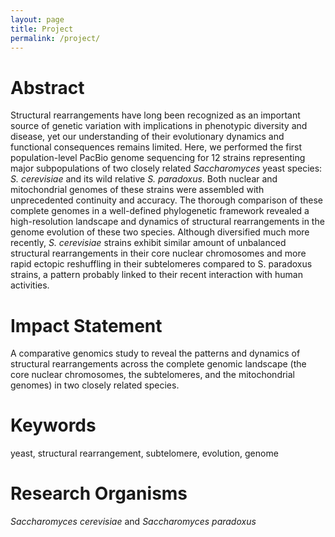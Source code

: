 ```yaml
---
layout: page
title: Project
permalink: /project/
---
```


# Abstract
Structural rearrangements have long been recognized as an important source of genetic variation with implications in phenotypic diversity and disease, yet our understanding of their evolutionary dynamics and functional consequences remains limited. Here, we performed the first population-level PacBio genome sequencing for 12 strains representing major subpopulations of two closely related *Saccharomyces* yeast species: *S. cerevisiae* and its wild relative *S. paradoxus*. Both nuclear and mitochondrial genomes of these strains were assembled with unprecedented continuity and accuracy. The thorough comparison of these complete genomes in a well-defined phylogenetic framework revealed a high-resolution landscape and dynamics of structural rearrangements in the genome evolution of these two species. Although diversified much more recently, *S. cerevisiae* strains exhibit similar amount of unbalanced structural rearrangements in their core nuclear chromosomes and more rapid ectopic reshuffling in their subtelomeres compared to S. paradoxus strains, a pattern probably linked to their recent interaction with human activities.

# Impact Statement
A comparative genomics study to reveal the patterns and dynamics of structural rearrangements across the complete genomic landscape (the core nuclear chromosomes, the subtelomeres, and the mitochondrial genomes) in two closely related species.

# Keywords
yeast, structural rearrangement, subtelomere, evolution, genome

# Research Organisms
*Saccharomyces cerevisiae* and *Saccharomyces paradoxus*


